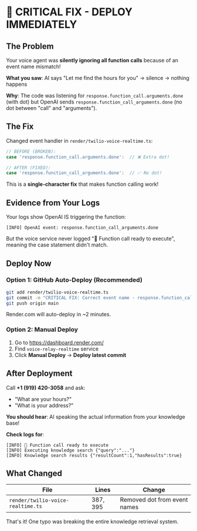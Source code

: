 # 🚨 CRITICAL FIX - DEPLOY IMMEDIATELY

## The Problem

Your voice agent was **silently ignoring all function calls** because of an event name mismatch!

**What you saw**: AI says "Let me find the hours for you" → silence → nothing happens

**Why**: The code was listening for `response.function_call.arguments.done` (with dot) but OpenAI sends `response.function_call_arguments.done` (no dot between "call" and "arguments").

## The Fix

Changed event handler in `render/twilio-voice-realtime.ts`:

```typescript
// BEFORE (BROKEN):
case 'response.function_call.arguments.done':  // ❌ Extra dot!

// AFTER (FIXED):  
case 'response.function_call_arguments.done':  // ✅ No dot!
```

This is a **single-character fix** that makes function calling work!

## Evidence from Your Logs

Your logs show OpenAI IS triggering the function:
```
[INFO] OpenAI event: response.function_call_arguments.done
```

But the voice service never logged "🔧 Function call ready to execute", meaning the case statement didn't match.

## Deploy Now

### Option 1: GitHub Auto-Deploy (Recommended)
```bash
git add render/twilio-voice-realtime.ts
git commit -m "CRITICAL FIX: Correct event name - response.function_call_arguments.done"
git push origin main
```

Render.com will auto-deploy in ~2 minutes.

### Option 2: Manual Deploy
1. Go to https://dashboard.render.com/
2. Find `voice-relay-realtime` service
3. Click **Manual Deploy** → **Deploy latest commit**

## After Deployment

Call **+1 (919) 420-3058** and ask:
- "What are your hours?"
- "What is your address?"

**You should hear**: AI speaking the actual information from your knowledge base!

**Check logs for**: 
```
[INFO] 🔧 Function call ready to execute
[INFO] Executing knowledge search {"query":"..."}
[INFO] Knowledge search results {"resultCount":1,"hasResults":true}
```

## What Changed

| File | Lines | Change |
|------|-------|--------|
| `render/twilio-voice-realtime.ts` | 387, 395 | Removed dot from event names |

That's it! One typo was breaking the entire knowledge retrieval system.
